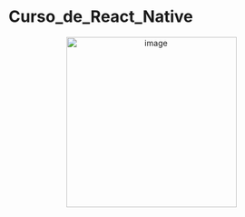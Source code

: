 # Curso_de_React_Native
<p align="center">
<img width="300" alt="image" src="https://user-images.githubusercontent.com/89166148/173477299-c57ea192-8c8b-46d2-a030-8402489b0096.png">
</p>
